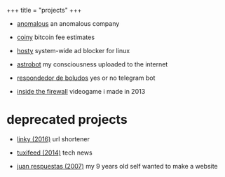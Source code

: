 +++
title = "projects"
+++

- [anomalous](https://anomalous.xyz/) an anomalous company

- [coiny](https://twitter.com/coinyfees) bitcoin fee estimates

- [hosty](https://astrolince.com/hosty) system-wide ad blocker for linux

- [astrobot](https://twitter.com/astroiince) my consciousness uploaded to the internet

- [respondedor de boludos](https://t.me/respondedorbot) yes or no telegram bot

- [inside the firewall](https://scratch.mit.edu/projects/14166847/) videogame i made in 2013

# deprecated projects

- [linky (2016)](https://web.archive.org/web/20180901073301/https://linky.tk/) url shortener

- [tuxifeed (2014)](https://web.archive.org/web/20141222080138/https://tuxi.tk/) tech news

- [juan respuestas (2007)](https://web.archive.org/web/20090804045736/http://juanrespuestas.freeconfigbox.com/) 
my 9 years old self wanted to make a website

